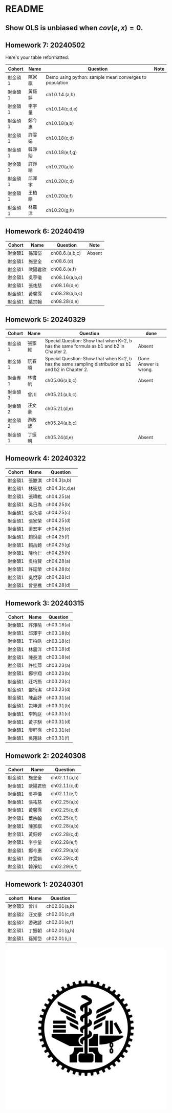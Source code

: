 # README

## Show OLS is unbiased when $cov(e,x)=0$. 



## Homework 7: 20240502


Here's your table reformatted:

| Cohort   | Name     | Question                  | Note |
|----------|----------|---------------------------|------|
| 財金碩1 | 陳家祺    | Demo using python: sample mean converges to population |      |
| 財金碩1 | 黃鈺婷    | ch10.14.(a,b)              |      |
| 財金碩1 | 李宇量    | ch10.14(c,d,e)             |      |
| 財金碩1 | 鄭今惠    | ch10.18(a,b)               |      |
| 財金碩1 | 許雯娟    | ch10.18(c,d)               |      |
| 財金碩1 | 韓淨貽    | ch10.18(e,f,g)             |      |
| 財金碩1 | 許淨喻    | ch10.20(a,b)               |      |
| 財金碩1 | 邱澤宇    | ch10.20(c,d)               |      |
| 財金碩1 | 王柏皓    | ch10.20(e,f)               |      |
| 財金碩1 | 林震洋    | ch10.20(g,h)               |      |


## Homework 6: 20240419


| Cohort | Name | Question       | Note |
|--------|------|----------------|------|
| 財金碩1 | 孫知岱 | ch08.6.(a,b,c)  |    Absent  |
| 財金碩1 | 施昱全 | ch08.6.(d)      |      |
| 財金碩1 | 歐陽君欣 | ch08.6.(e,f)    |      |
| 財金碩1 | 吳亭儀 | ch08.16(a,b,c) |      |
| 財金碩1 | 張祐慈 | ch08.16(d,e)   |      |
| 財金碩1 | 黃馨霈 | ch08.28(a,b,c) |      |
| 財金碩1 | 葉宗翰 | ch08.28(d,e)   |      |



## Homework 5: 20240329

| Cohort   | Name     | Question      | done|
|---------|--------|---------------------------------------------------------------------------------------------------|---|
| 財金碩1  | 張家維 | Special Question: Show that when K=2, b has the same formula as b1 and b2 in Chapter 2.                  |Absent|
| 財金博1  | 阮春順 | Special Question: Show that when K=2, b has the same sampling distribution as b1 and b2 in Chapter 2. | Done. Answer is wrong. |
| 財金專1  | 林書帆 | ch05.06(a,b,c)                                                                                   | Absent
| 財金碩3  | 曾川   | ch05.21(a,b,c)                                                                                   |
| 財金碩2  | 汪文豪 | ch05.21(d,e)                                                                                     |
| 財金碩2  | 游政諺 | ch05.24(a,b,c)                                                                                   |
| 財金碩1  | 丁振朝 | ch05.24(d,e)                                                                                     | Absent




## Homeowrk 4: 20240322


| Cohort   | Name     | Question      |
|----------|----------|---------------|
| 財金碩1  | 張滕淇   | ch04.3(a,b)   |
| 財金碩1  | 林筱慈   | ch04.3(c,d,e) |
| 財金碩1  | 張禕紘 | ch04.25(a)    |
| 財金碩1  | 吳日為   | ch04.25(b)    |
| 財金碩1  | 張永濬   | ch04.25(c)    |
| 財金碩1  | 張家榮   | ch04.25(d)    |
| 財金碩1  | 梁宏宇   | ch04.25(e)    |
| 財金碩1  | 趙悅豪   | ch04.25(f)    |
| 財金碩1  | 賴岳錡   | ch04.25(g)    |
| 財金碩1  | 陳怡仁   | ch04.25(h)    |
| 財金碩1  | 吳柏賢   | ch04.28(a)    |
| 財金碩1  | 許誌榮   | ch04.28(b)    |
| 財金碩1  | 吳悅寧   | ch04.28(c)    |
| 財金碩1  | 曾昱樵   | ch04.28(d)    |



## Homework 3: 20240315


| Cohort  | Name  | Question   |
|---------|-------|------------|
| 財金碩1 | 許淨喻 | ch03.18(a) |
| 財金碩1 | 邱澤宇 | ch03.18(b) |
| 財金碩1 | 王柏皓 | ch03.18(c) |
| 財金碩1 | 林震洋 | ch03.18(d) |
| 財金碩1 | 陳泰清 | ch03.18(e) |
| 財金碩1 | 許桂萍 | ch03.23(a) |
| 財金碩1 | 鄭宇翔 | ch03.23(b) |
| 財金碩1 | 莊巧筠 | ch03.23(c) |
| 財金碩1 | 鄧筠潔 | ch03.23(d) |
| 財金碩1 | 陳品妤 | ch03.31(a) |
| 財金碩1 | 包坤達 | ch03.31(b) |
| 財金碩1 | 李昀庭 | ch03.31(c) |
| 財金碩1 | 黃子騏 | ch03.31(d) |
| 財金碩1 | 廖軒霈 | ch03.31(e) |
| 財金碩1 | 吳翔詠 | ch03.31(f) |


## Homework 2: 20240308 


| Cohort | Name     | Question   |
|---------|----------|-------------|
| 財金碩1 | 施昱全   | ch02.11(a,b)|
| 財金碩1 | 歐陽君欣 | ch02.11(c,d)|
| 財金碩1 | 吳亭儀   | ch02.11(e,f)|
| 財金碩1 | 張祐慈   | ch02.25(a,b)|
| 財金碩1 | 黃馨霈   | ch02.25(c,d)|
| 財金碩1 | 葉宗翰   | ch02.25(e,f)|
| 財金碩1 | 陳家祺   | ch02.28(a,b)|
| 財金碩1 | 黃鈺婷   | ch02.28(c,d)|
| 財金碩1 | 李宇量   | ch02.28(e,f)|
| 財金碩1 | 鄭今惠   | ch02.29(a,b)|
| 財金碩1 | 許雯娟   | ch02.29(c,d)|
| 財金碩1 | 韓淨貽   | ch02.29(e,f)|


## Homework 1: 20240301

| cohort | Name | Question     |
|--------|------|-------------|
| 財金碩3  | 曾川  | ch02.01(a,b) |
| 財金碩2  | 汪文豪 |ch02.01(c,d) |
| 財金碩2  | 游政諺| ch02.01(e,f) |
| 財金碩1 | 丁振朝| ch02.01(g,h)   |
| 財金碩1 | 孫知岱 | ch02.01(i,j)  |





<img title="a title" alt="Alt text" src="./20230427_NYCU logo.png">
